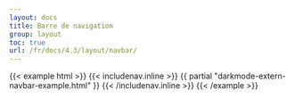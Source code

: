 ```yaml
---
layout: docs
title: Barre de navigation
group: layout
toc: true
url: /fr/docs/4.3/layout/navbar/
---
```


{{< example html >}}
{{< includenav.inline >}}
{{ partial "darkmode-extern-navbar-example.html" }}
{{< /includenav.inline >}}
{{< /example >}}
